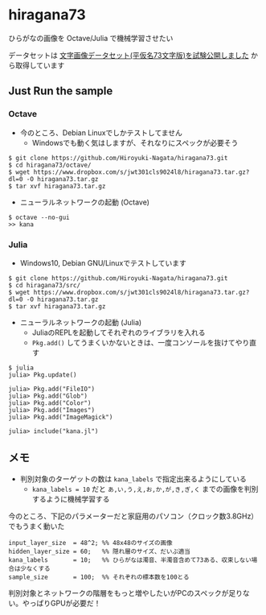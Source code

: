 # hiragana73

ひらがなの画像を Octave/Julia で機械学習させたい

データセットは [文字画像データセット(平仮名73文字版)を試験公開しました](https://lab.ndl.go.jp/cms/hiragana73) から取得しています

## Just Run the sample

### Octave

* 今のところ、Debian Linuxでしかテストしてません
    * Windowsでも動く気はしますが、それなりにスペックが必要そう

```
$ git clone https://github.com/Hiroyuki-Nagata/hiragana73.git
$ cd hiragana73/octave/
$ wget https://www.dropbox.com/s/jwt301cls9024l8/hiragana73.tar.gz?dl=0 -O hiragana73.tar.gz
$ tar xvf hiragana73.tar.gz
```

* ニューラルネットワークの起動 (Octave)

```
$ octave --no-gui
>> kana
```

### Julia

* Windows10, Debian GNU/Linuxでテストしています

```
$ git clone https://github.com/Hiroyuki-Nagata/hiragana73.git
$ cd hiragana73/src/
$ wget https://www.dropbox.com/s/jwt301cls9024l8/hiragana73.tar.gz?dl=0 -O hiragana73.tar.gz
$ tar xvf hiragana73.tar.gz
```

* ニューラルネットワークの起動 (Julia)
    * JuliaのREPLを起動してそれぞれのライブラリを入れる
	* `Pkg.add()` してうまくいかないときは、一度コンソールを抜けてやり直す

```
$ julia
julia> Pkg.update()

julia> Pkg.add("FileIO")
julia> Pkg.add("Glob")
julia> Pkg.add("Color")
julia> Pkg.add("Images")
julia> Pkg.add("ImageMagick")

julia> include("kana.jl")
```

## メモ

* 判別対象のターゲットの数は `kana_labels` で指定出来るようにしている
    * `kana_labels = 10` だと `あ,い,う,え,お,か,が,き,ぎ,く` までの画像を判別するように機械学習する

今のところ、下記のパラメーターだと家庭用のパソコン（クロック数3.8GHz）でもうまく動いた

```
input_layer_size  = 48^2; %% 48x48のサイズの画像
hidden_layer_size = 60;   %% 隠れ層のサイズ、だいぶ適当
kana_labels       = 10;   %% ひらがなは濁音、半濁音含めて73ある、収束しない場合は少なくする
sample_size       = 100;  %% それぞれの標本数を100とる
```

判別対象とネットワークの階層をもっと増やしたいがPCのスペックが足りない。やっぱりGPUが必要だ！
